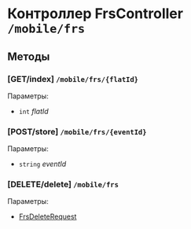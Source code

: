 # Контроллер FrsController `/mobile/frs`

## Методы

### [GET/index]  `/mobile/frs/{flatId}`

Параметры: 

- `int` *flatId*

### [POST/store]  `/mobile/frs/{eventId}`

Параметры: 

- `string` *eventId*

### [DELETE/delete]  `/mobile/frs`

Параметры: 

- [FrsDeleteRequest](../OBJECT.md#FrsDeleteRequest) 
